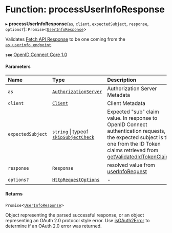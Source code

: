 # Function: processUserInfoResponse

▸ **processUserInfoResponse**(`as`, `client`, `expectedSubject`, `response`, `options?`): `Promise`<[`UserInfoResponse`](../interfaces/UserInfoResponse.md)\>

Validates
[Fetch API Response](https://developer.mozilla.org/en-US/docs/Web/API/Response)
to be one coming from the
[`as.userinfo_endpoint`](../interfaces/AuthorizationServer.md#userinfo_endpoint).

**`see`** [OpenID Connect Core 1.0](https://openid.net/specs/openid-connect-core-1_0.html#UserInfo)

#### Parameters

| Name | Type | Description |
| :------ | :------ | :------ |
| `as` | [`AuthorizationServer`](../interfaces/AuthorizationServer.md) | Authorization Server Metadata |
| `client` | [`Client`](../interfaces/Client.md) | Client Metadata |
| `expectedSubject` | `string` \| typeof [`skipSubjectCheck`](../variables/skipSubjectCheck.md) | Expected "sub" claim value. In response to OpenID Connect authentication requests, the expected subject is the one from the ID Token claims retrieved from [getValidatedIdTokenClaims](getValidatedIdTokenClaims.md). |
| `response` | `Response` | resolved value from [userInfoRequest](userInfoRequest.md) |
| `options?` | [`HttpRequestOptions`](../interfaces/HttpRequestOptions.md) | - |

#### Returns

`Promise`<[`UserInfoResponse`](../interfaces/UserInfoResponse.md)\>

Object representing the parsed successful response, or an object
representing an OAuth 2.0 protocol style error. Use [isOAuth2Error](isOAuth2Error.md) to
determine if an OAuth 2.0 error was returned.
